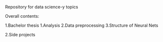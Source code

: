 Repository for data science-y topics



Overall contents:



1.Bachelor thesis
  1.Analysis
  2.Data preprocessing
  3.Structure of Neural Nets
  


2.Side projects
